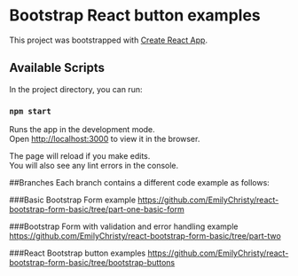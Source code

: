# Bootstrap React button examples

This project was bootstrapped with [Create React App](https://github.com/facebook/create-react-app).

## Available Scripts

In the project directory, you can run:

### `npm start`

Runs the app in the development mode.\
Open [http://localhost:3000](http://localhost:3000) to view it in the browser.

The page will reload if you make edits.\
You will also see any lint errors in the console.


##Branches
Each branch contains a different code example as follows:

###Basic Bootstrap Form example
https://github.com/EmilyChristy/react-bootstrap-form-basic/tree/part-one-basic-form

###Bootstrap Form with validation and error handling example
https://github.com/EmilyChristy/react-bootstrap-form-basic/tree/part-two

###React Bootstrap button examples
https://github.com/EmilyChristy/react-bootstrap-form-basic/tree/bootstrap-buttons
